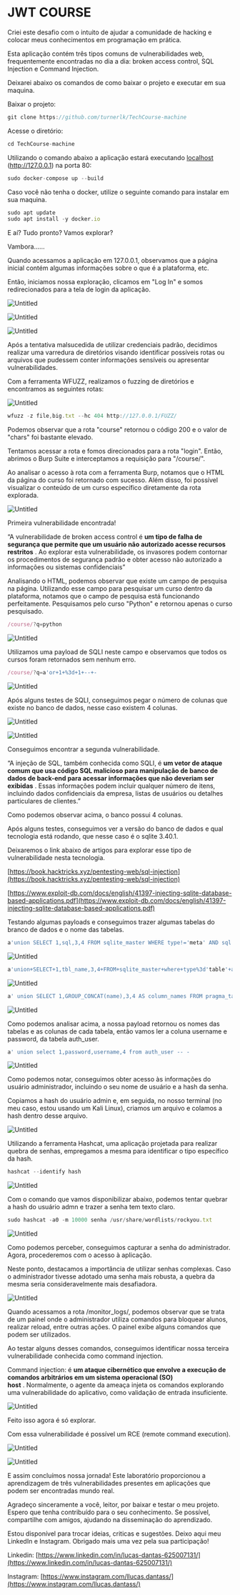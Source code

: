 # JWT COURSE

Criei este desafio com o intuito de ajudar a comunidade de hacking e colocar meus conhecimentos em programação em prática.

Esta aplicação contém três tipos comuns de vulnerabilidades web, frequentemente encontradas no dia a dia: broken access control, SQL Injection e Command Injection.

Deixarei abaixo os comandos de como baixar o projeto e executar em sua maquina.

Baixar o projeto:

```jsx
git clone https://github.com/turnerlk/TechCourse-machine
```

Acesse o diretório:

```jsx
cd TechCourse-machine
```

Utilizando o comando abaixo a aplicação estará executando [localhost](http://localhost) (http://127.0.0.1) na porta 80:

```jsx
sudo docker-compose up --build
```

Caso você não tenha o docker, utilize o seguinte comando para instalar em sua maquina.

```jsx
sudo apt update
sudo apt install -y docker.io
```

E aí? Tudo pronto? Vamos explorar?

Vambora……

Quando acessamos a aplicação em 127.0.0.1, observamos que a página inicial contém algumas informações sobre o que é a plataforma, etc.

Então, iniciamos nossa exploração, clicamos em "Log In" e somos redirecionados para a tela de login da aplicação.

![Untitled](JWT%20COURSE%20a2a0c08bb0a64e9395505e4795de5f87/Untitled.png)

![Untitled](JWT%20COURSE%20a2a0c08bb0a64e9395505e4795de5f87/Untitled%201.png)

![Untitled](JWT%20COURSE%20a2a0c08bb0a64e9395505e4795de5f87/Untitled%202.png)

Após a tentativa malsucedida de utilizar credenciais padrão, decidimos realizar uma varredura de diretórios visando identificar possíveis rotas ou arquivos que pudessem conter informações sensíveis ou apresentar vulnerabilidades.

Com a ferramenta WFUZZ, realizamos o fuzzing de diretórios e encontramos as seguintes rotas:

![Untitled](JWT%20COURSE%20a2a0c08bb0a64e9395505e4795de5f87/Untitled%203.png)

```jsx
wfuzz -z file,big.txt --hc 404 http://127.0.0.1/FUZZ/
```

Podemos observar que a rota "course" retornou o código 200 e o valor de "chars" foi bastante elevado.

Tentamos acessar a rota e fomos direcionados para a rota "login". Então, abrimos o Burp Suite e interceptamos a requisição para "/course/".

Ao analisar o acesso à rota com a ferramenta Burp, notamos que o HTML da página do curso foi retornado com sucesso. Além disso, foi possível visualizar o conteúdo de um curso específico diretamente da rota explorada.

  

![Untitled](JWT%20COURSE%20a2a0c08bb0a64e9395505e4795de5f87/Untitled%204.png)

Primeira vulnerabilidade encontrada!

“A vulnerabilidade de broken access control é **um tipo de falha de segurança que permite que um usuário não autorizado acesse recursos restritos** . Ao explorar esta vulnerabilidade, os invasores podem contornar os procedimentos de segurança padrão e obter acesso não autorizado a informações ou sistemas confidenciais”

Analisando o HTML, podemos observar que existe um campo de pesquisa na página. Utilizando esse campo para pesquisar um curso dentro da plataforma, notamos que o campo de pesquisa está funcionando perfeitamente. Pesquisamos pelo curso "Python" e retornou apenas o curso pesquisado.

```jsx
/course/?q=python
```

![Untitled](JWT%20COURSE%20a2a0c08bb0a64e9395505e4795de5f87/Untitled%205.png)

 

Utilizamos uma payload de SQLI neste campo e observamos que todos os cursos foram retornados sem nenhum erro.

```jsx
/course/?q=a'or+1+%3d+1+--+-
```

![Untitled](JWT%20COURSE%20a2a0c08bb0a64e9395505e4795de5f87/Untitled%206.png)

Após alguns testes de SQLI, conseguimos pegar o número de colunas que existe no banco de dados, nesse caso existem 4 colunas.

![Untitled](JWT%20COURSE%20a2a0c08bb0a64e9395505e4795de5f87/Untitled%207.png)

![Untitled](JWT%20COURSE%20a2a0c08bb0a64e9395505e4795de5f87/Untitled%208.png)

Conseguimos encontrar a segunda vulnerabilidade.

“A injeção de SQL, também conhecida como SQLI, é **um vetor de ataque comum que usa código SQL malicioso para manipulação de banco de dados de back-end para acessar informações que não deveriam ser exibidas** . Essas informações podem incluir qualquer número de itens, incluindo dados confidenciais da empresa, listas de usuários ou detalhes particulares de clientes.”

Como podemos observar acima, o banco possui 4 colunas.

Após alguns testes, conseguimos ver a versão do banco de dados e qual tecnologia está rodando, que nesse caso é o sqlite 3.40.1.

Deixaremos o link abaixo de artigos para explorar esse tipo de vulnerabilidade nesta tecnologia.

[https://book.hacktricks.xyz/pentesting-web/sql-injection](https://book.hacktricks.xyz/pentesting-web/sql-injection)

[https://www.exploit-db.com/docs/english/41397-injecting-sqlite-database-based-applications.pdf](https://www.exploit-db.com/docs/english/41397-injecting-sqlite-database-based-applications.pdf)

Testando algumas payloads e conseguimos trazer algumas tabelas do branco de dados e o nome das tabelas.

```jsx
a'union SELECT 1,sql,3,4 FROM sqlite_master WHERE type!='meta' AND sql NOT NULL AND name NOT LIKE 'sqlite_%' AND name ='auth_user' -- -
```

![Untitled](JWT%20COURSE%20a2a0c08bb0a64e9395505e4795de5f87/Untitled%209.png)

```jsx
a'union+SELECT+1,tbl_name,3,4+FROM+sqlite_master+where+type%3d'table'+and+tbl_name+NOT+like+'sqlite_%25''+--+-
```

![Untitled](JWT%20COURSE%20a2a0c08bb0a64e9395505e4795de5f87/Untitled%2010.png)

```jsx
a' union SELECT 1,GROUP_CONCAT(name),3,4 AS column_names FROM pragma_table_info('auth_user'); -- -
```

![Untitled](JWT%20COURSE%20a2a0c08bb0a64e9395505e4795de5f87/Untitled%2011.png)

Como podemos analisar acima, a nossa payload retornou os nomes das tabelas e as colunas de cada tabela, então vamos ler a coluna username e  password, da tabela  auth_user.

```jsx
a' union select 1,password,username,4 from auth_user -- -
```

![Untitled](JWT%20COURSE%20a2a0c08bb0a64e9395505e4795de5f87/Untitled%2012.png)

Como podemos notar, conseguimos obter acesso às informações do usuário administrador, incluindo o seu nome de usuário e a hash da senha.

Copiamos a hash do usuário admin e, em seguida, no nosso terminal (no meu caso, estou usando um Kali Linux), criamos um arquivo e colamos a hash dentro desse arquivo.

![Untitled](JWT%20COURSE%20a2a0c08bb0a64e9395505e4795de5f87/Untitled%2013.png)

Utilizando a ferramenta Hashcat, uma aplicação projetada para realizar quebra de senhas, empregamos a mesma para identificar o tipo específico da hash.

 

```jsx
hashcat --identify hash
```

![Untitled](JWT%20COURSE%20a2a0c08bb0a64e9395505e4795de5f87/Untitled%2014.png)

Com o comando que vamos disponibilizar abaixo, podemos tentar quebrar a hash do usuário admn e trazer a senha tem texto claro.

```jsx
sudo hashcat -a0 -m 10000 senha /usr/share/wordlists/rockyou.txt
```

![Untitled](JWT%20COURSE%20a2a0c08bb0a64e9395505e4795de5f87/Untitled%2015.png)

Como podemos perceber, conseguimos capturar a senha do administrador. Agora, procederemos com o acesso à aplicação.

Neste ponto, destacamos a importância de utilizar senhas complexas. Caso o administrador tivesse adotado uma senha mais robusta, a quebra da mesma seria consideravelmente mais desafiadora.

![Untitled](JWT%20COURSE%20a2a0c08bb0a64e9395505e4795de5f87/Untitled%2016.png)

Quando acessamos a rota /monitor_logs/, podemos observar que se trata de um painel onde o administrador utiliza comandos para bloquear alunos, realizar reload, entre outras ações. O painel exibe alguns comandos que podem ser utilizados.

Ao testar alguns desses comandos, conseguimos identificar nossa terceira vulnerabilidade conhecida como command injection.

Command injection: é **um ataque cibernético que envolve a execução de comandos arbitrários em um sistema operacional (SO) host** . Normalmente, o agente da ameaça injeta os comandos explorando uma vulnerabilidade do aplicativo, como validação de entrada insuficiente.

![Untitled](JWT%20COURSE%20a2a0c08bb0a64e9395505e4795de5f87/Untitled%2017.png)

Feito isso agora é só explorar.

Com essa vulnerabilidade é possível um RCE (remote command execution).

![Untitled](JWT%20COURSE%20a2a0c08bb0a64e9395505e4795de5f87/Untitled%2018.png)

![Untitled](JWT%20COURSE%20a2a0c08bb0a64e9395505e4795de5f87/Untitled%2019.png)

E assim concluímos nossa jornada! Este laboratório proporcionou a aprendizagem de três vulnerabilidades presentes em aplicações que podem ser encontradas mundo real.

Agradeço sinceramente a você, leitor, por baixar e testar o meu projeto. Espero que tenha contribuído para o seu conhecimento. Se possível, compartilhe com amigos, ajudando na disseminação do aprendizado.

Estou disponível para trocar ideias, criticas e sugestões. Deixo aqui meu LinkedIn e Instagram. Obrigado mais uma vez pela sua participação!

Linkedin: [https://www.linkedin.com/in/lucas-dantas-625007131/](https://www.linkedin.com/in/lucas-dantas-625007131/)

Instagram: [https://www.instagram.com/llucas.dantass/](https://www.instagram.com/llucas.dantass/)
